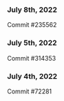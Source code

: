 ### July 8th, 2022

Commit #235562

### July 5th, 2022

Commit #314353


### July 4th, 2022

Commit #72281
